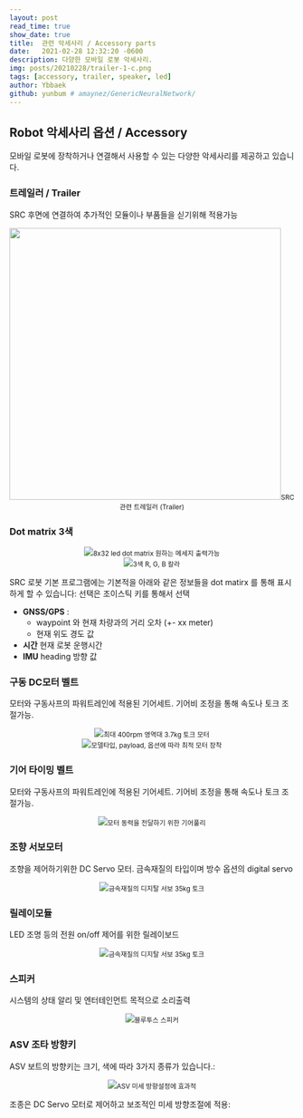 ```yaml
---
layout: post
read_time: true
show_date: true
title:  관련 악세사리 / Accessory parts
date:   2021-02-28 12:32:20 -0600
description: 다양한 모바일 로봇 악세사리.
img: posts/20210228/trailer-1-c.png 
tags: [accessory, trailer, speaker, led]
author: Ybbaek
github: yunbum # amaynez/GenericNeuralNetwork/
---
```

## Robot 악세사리 옵션 / Accessory
모바일 로봇에 장착하거나 연결해서 사용할 수 있는 다양한 악세사리를 제공하고 있습니다.

### 트레일러 / Trailer
SRC 후면에 연결하여 추가적인 모듈이나 부품들을 싣기위해 적용가능
<center><img src="./assets/img/posts/20210228/trailer-4.png" width="480px"><small>SRC 관련 트레일러 (Trailer)</small></center>

### Dot matrix 3색 
<center><img src="./assets/img/posts/20210228/dot_matrix.png"><small>8x32 led dot matrix 원하는 메세지 출력가능</small></center>

<center><img src="./assets/img/posts/20210228/dot_matrix-3.png"><small>3색 R, G, B 칼라</small></center>

SRC 로봇 기본 프로그램에는 기본적을 아래와 같은 정보들을 dot matirx 를 통해 표시하게 할 수 있습니다:
선택은 조이스틱 키를 통해서 선택
- **GNSS/GPS** :
    - waypoint 와 현재 차량과의 거리 오차 (+- xx meter)
    - 현재 위도 경도 값
- **시간** 현재 로봇 운행시간
- **IMU** heading 방향 값

### 구동 DC모터 벨트
모터와 구동사프의 파워트레인에 적용된 기어세트. 기어비 조정을 통해 속도나 토크 조절가능.

<center><img src="./assets/img/posts/20210228/motor.jpg"><small>최대 400rpm 영역대 3.7kg 토크 모터 </small></center>

<center><img src="./assets/img/posts/20210228/motor-list.jpg"><small>모델타입, payload, 옵션에 따라 최적 모터 장착</small></center>

### 기어 타이밍 벨트
모터와 구동사프의 파워트레인에 적용된 기어세트. 기어비 조정을 통해 속도나 토크 조절가능.

<center><img src="./assets/img/posts/20210228/gear-crop.jpg"><small>모터 동력을 전달하기 위한 기어풀리</small></center>

### 조향 서보모터
조향을 제어하기위한 DC Servo 모터. 금속재질의 타입이며 방수 옵션의 digital servo

<center><img src="./assets/img/posts/20210228/DCservo.jpg"><small>금속재질의 디지탈 서보 35kg 토크</small></center>

### 릴레이모듈
LED 조명 등의 전원 on/off 제어를 위한 릴레이보드

<center><img src="./assets/img/posts/20210228/relay.jpg"><small>금속재질의 디지탈 서보 35kg 토크</small></center>

### 스피커
시스템의 상태 알리 및 엔터테인먼트 목적으로 소리출력

<center><img src="./assets/img/posts/20210228/speaker.jpg"><small>블루투스 스피커</small></center>

### ASV 조타 방향키
ASV 보트의 방향키는 크기, 색에 따라 3가지 종류가 있습니다.:

<center><img src="./assets/img/posts/20210228/keying.png"><small>ASV 미세 방향설정에 효과적</small></center>

조종은 DC Servo 모터로 제어하고 보조적인 미세 방향조절에 적용:
